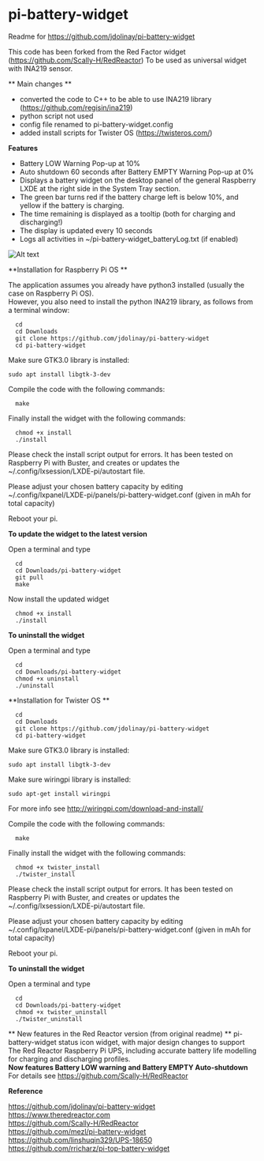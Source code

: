 # pi-battery-widget
Readme for https://github.com/jdolinay/pi-battery-widget

This code has been forked from the Red Factor widget (https://github.com/Scally-H/RedReactor)
To be used as universal widget with INA219 sensor.

** Main changes **
- converted the code to C++ to be able to use INA219 library (https://github.com/regisin/ina219)
- python script not used
- config file renamed to pi-battery-widget.config
- added install scripts for Twister OS (https://twisteros.com/)


**Features**
- Battery LOW Warning Pop-up at 10%
- Auto shutdown 60 seconds after Battery EMPTY Warning Pop-up at 0%
- Displays a battery widget on the desktop panel of the general Raspberry LXDE at the right side
in the System Tray section.
- The green bar turns red if the battery charge left is below 10%, and yellow if the
battery is charging.
- The time remaining is displayed as a tooltip (both for charging and discharging!)
- The display is updated every 10 seconds
- Logs all activities in ~/pi-battery-widget_batteryLog.txt (if enabled)
 
![Alt text](icon.png?raw=true "panel with battery widget")


**Installation for Raspberry Pi OS **

The application assumes you already have python3 installed (usually the case on Raspberry Pi OS).  
However, you also need to install the python INA219 library, as follows from a terminal window:


```
  cd
  cd Downloads
  git clone https://github.com/jdolinay/pi-battery-widget
  cd pi-battery-widget
```

Make sure GTK3.0 library is installed:
```
sudo apt install libgtk-3-dev
```


Compile the code with the following commands:
```
  make
```

Finally install the widget with the following commands:
```
  chmod +x install
  ./install 
```

Please check the install script output for errors. It has been tested on Raspberry Pi with Buster,
and creates or updates the ~/.config/lxsession/LXDE-pi/autostart file.

Please adjust your chosen battery capacity by editing ~/.config/lxpanel/LXDE-pi/panels/pi-battery-widget.conf
(given in mAh for total capacity)

Reboot your pi.


**To update the widget to the latest version**

Open a terminal and type

```
  cd
  cd Downloads/pi-battery-widget
  git pull
  make
```
Now install the updated widget
```
  chmod +x install
  ./install
```


**To uninstall the widget**

Open a terminal and type

```
  cd
  cd Downloads/pi-battery-widget
  chmod +x uninstall
  ./uninstall
```

**Installation for Twister OS **

```
  cd
  cd Downloads
  git clone https://github.com/jdolinay/pi-battery-widget
  cd pi-battery-widget
```

Make sure GTK3.0 library is installed:
```
sudo apt install libgtk-3-dev
```
Make sure wiringpi library is installed: 
```
sudo apt-get install wiringpi
```
For more info see http://wiringpi.com/download-and-install/

Compile the code with the following commands:
```
  make
```

Finally install the widget with the following commands:
```
  chmod +x twister_install
  ./twister_install 
```

Please check the install script output for errors. It has been tested on Raspberry Pi with Buster,
and creates or updates the ~/.config/lxsession/LXDE-pi/autostart file.

Please adjust your chosen battery capacity by editing ~/.config/lxpanel/LXDE-pi/panels/pi-battery-widget.conf
(given in mAh for total capacity)

Reboot your pi.


**To uninstall the widget**

Open a terminal and type

```
  cd
  cd Downloads/pi-battery-widget
  chmod +x twister_uninstall
  ./twister_uninstall
```


** New features in the Red Reactor version (from original readme) **
pi-battery-widget status icon widget, with major design changes
to support The Red Reactor Raspberry Pi UPS, including accurate battery life modelling for charging
and discharging profiles.<br>
<b>Now features Battery LOW warning and Battery EMPTY Auto-shutdown</b>
For details see https://github.com/Scally-H/RedReactor  

**Reference**

https://github.com/jdolinay/pi-battery-widget
https://www.theredreactor.com  
https://github.com/Scally-H/RedReactor  
https://github.com/mezl/pi-battery-widget  
https://github.com/linshuqin329/UPS-18650  
https://github.com/rricharz/pi-top-battery-widget  

